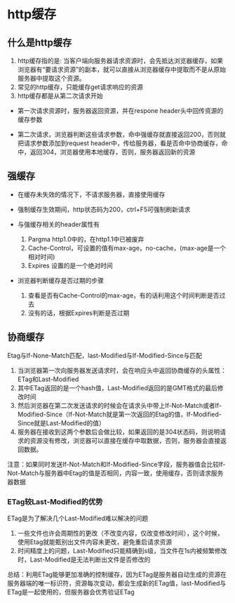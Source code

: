 # http缓存

## 什么是http缓存

1. http缓存指的是: 当客户端向服务器请求资源时，会先抵达浏览器缓存，如果浏览器有“要请求资源”的副本，就可以直接从浏览器缓存中提取而不是从原始服务器中提取这个资源。
2. 常见的http缓存，只能缓存get请求响应的资源
3. http缓存都是从第二次请求开始

- 第一次请求资源时，服务器返回资源，并在respone header头中回传资源的缓存参数

- 第二次请求，浏览器判断这些请求参数，命中强缓存就直接返回200，否则就把请求参数添加到request header中，传给服务器，看是否命中协商缓存，命中，返回304，浏览器使用本地缓存，否则，服务器返回新的资源

## 强缓存

- 在缓存未失效的情况下，不请求服务器，直接使用缓存
- 强制缓存生效期间，http状态码为200，ctrl+F5可强制刷新请求
- 与强缓存相关的header属性有
  1. Pargma  http1.0中的，在http1.1中已被废弃
  2. Cache-Control，可设置的值有max-age，no-cache，(max-age是一个相对时间)
  3. Expires 设置的是一个绝对时间

- 浏览器判断缓存是否过期的步骤
  1. 查看是否有Cache-Control的max-age，有的话利用这个时间判断是否过去
  2. 没有的话，根据Expires判断是否过期

## 协商缓存

Etag与If-None-Match匹配，last-Modified与If-Modified-Since与匹配

1. 当浏览器第一次向服务器发送请求时，会在响应头中返回协商缓存的头属性：ETag和Last-Modified
2. 其中ETag返回的是一个hash值，Last-Modified返回的是GMT格式的最后修改时间
3. 然后浏览器在第二次发送请求的时候会在请求头中带上If-Not-Match或者If-Modified-Since（If-Not-Match就是第一次返回的Etag的值，If-Modified-Since就是Last-Modified的值）
4. 服务器在接收到这两个参数后会做比较，如果返回的是304状态码，则说明请求的资源没有修改，浏览器可以直接在缓存中取数据，否则，服务器会直接返回数据。

注意：如果同时发送If-Not-Match和If-Modified-Since字段，服务器值会比较If-Not-Match与服务器中Etag的值是否相同，内容一致，使用缓存，否则请求服务器数据

### ETag较Last-Modified的优势

ETag是为了解决几个Last-Modified难以解决的问题

1. 一些文件也许会周期性的更改（不改变内容，仅改变修改时间），这个时候，使用Etag就能甄别出文件内容未更改，避免重启请求资源
2. 时间精度上的问题，Last-Modified只能精确到s级，当文件在1s内被频繁修改时，Last-Modified是无法判断出文件是否修改的

总结：利用ETag能够更加准确的控制缓存，因为ETag是服务器自动生成的资源在服务器端的唯一标识符，资源每次变动，都会生成新的ETag值，last-Modified与ETag是一起使用的，但服务器会优秀验证ETag